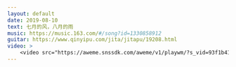 ```yaml
---
layout: default
date: 2019-08-10
text: 七月的风，八月的雨
music: https://music.163.com/#/song?id=1330858912
guitar: https://www.qinyipu.com/jita/jitapu/19208.html
video: >
    <video src="https://aweme.snssdk.com/aweme/v1/playwm/?s_vid=93f1b41336a8b7a442dbf1c29c6bbc56ef9dcf9fd46aa96e892f28b329cdcae4be6654b5ed18472d79c36b76c0f2345acbe6afd26d75b27953530575f93b4098&amp;line=0" poster="https://p3.pstatp.com/large/tos-cn-p-0015/6e9e489c122a48aa8b5f221befdee29a.jpg" type="video/mp4" preload="auto" controls="controls" style="width: 100%;"></video>
---
```

